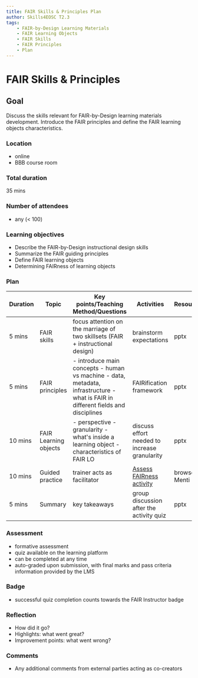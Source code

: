 ```yaml
---
title: FAIR Skills & Principles Plan
author: Skills4EOSC T2.3
tags: 
    - FAIR-by-Design Learning Materials
    - FAIR Learning Objects
    - FAIR Skills
    - FAIR Principles
    - Plan
---
```


# FAIR Skills & Principles

## Goal

Discuss the skills relevant for FAIR-by-Design learning materials development. Introduce the FAIR principles and define the FAIR learning objects characteristics.

### Location

- online
- BBB course room

### Total duration

35 mins

### Number of attendees

- any (< 100)

### Learning objectives

- Describe the FAIR-by-Design instructional design skills
- Summarize the FAIR guiding principles
- Define FAIR learning objects
- Determining FAIRness of learning objects 

### Plan

| **Duration** | **Topic**             | **Key points/Teaching Method/Questions**                                                                                         | **Activities**                                | **Resources**  |
|--------------|-----------------------|----------------------------------------------------------------------------------------------------------------------------------|-----------------------------------------------|----------------|
| 5 mins            | FAIR skills           | focus attention on the marriage of two skillsets  (FAIR + instructional design)                                                  | brainstorm expectations                       | pptx           |
| 5 mins            | FAIR principles       | - introduce main concepts - human vs machine - data, metadata, infrastructure - what is FAIR in different fields and disciplines | FAIRification framework                       | pptx           |
| 10 mins            | FAIR Learning objects | - perspective - granularity  - what's inside a learning object - characteristics of FAIR LO                                      | discuss effort needed to increase granularity | pptx           |
| 10 mins           | Guided practice       | trainer acts as facilitator                                                                                                      | [Assess FAIRness activity](./Activities/Assessing%20FAIRness%20of%20Learning%20Materials.md)                      | browser, Menti |
| 5 mins            | Summary               | key takeaways                                                                                                                    | group discussion after the activity quiz      | pptx           |

### Assessment

- formative assessment
- quiz available on the learning platform
- can be completed at any time
- auto-graded upon submission, with final marks and pass criteria information provided by the LMS

### Badge

- successful quiz completion counts towards the FAIR Instructor badge

### Reflection

- How did it go?
- Highlights: what went great?
- Improvement points: what went wrong?

### Comments

- Any additional comments from external parties acting as co-creators